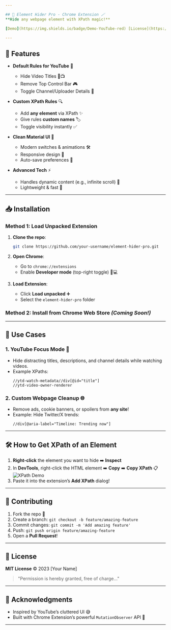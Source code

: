 ```yaml
---

## 🚀 Element Hider Pro - Chrome Extension 🪄  
**Hide any webpage element with XPath magic!**  

[Demo](https://img.shields.io/badge/Demo-YouTube-red) [License](https://img.shields.io/badge/License-MIT-blue)  

---
```


## 🌟 Features  
- **Default Rules for YouTube** 🎯  
  - Hide Video Titles 🚫📺  
  - Remove Top Control Bar 🎮  
  - Toggle Channel/Uploader Details 👤  

- **Custom XPath Rules** 🔍  
  - Add **any element** via XPath ✨  
  - Give rules **custom names** 🏷️  
  - Toggle visibility instantly ✅  

- **Clean Material UI** 🎨  
  - Modern switches & animations 🛠️  
  - Responsive design 📱  
  - Auto-save preferences 💾  

- **Advanced Tech** ⚡  
  - Handles dynamic content (e.g., infinite scroll) 🔄  
  - Lightweight & fast 🚄  

---

## 📥 Installation  
### Method 1: Load Unpacked Extension  
1. **Clone the repo**:  
   ```bash  
   git clone https://github.com/your-username/element-hider-pro.git  
   ```  
2. **Open Chrome**:  
   - Go to `chrome://extensions`  
   - Enable **Developer mode** (top-right toggle) 👩💻  

3. **Load Extension**:  
   - Click **Load unpacked** ➕  
   - Select the `element-hider-pro` folder  

### Method 2: Install from Chrome Web Store *(Coming Soon!)*  

---

## 🎯 Use Cases  
### 1. **YouTube Focus Mode** 🎥  
   - Hide distracting titles, descriptions, and channel details while watching videos.  
   - Example XPaths:  
     ```xpath  
     //ytd-watch-metadata//div[@id="title"]  
     //ytd-video-owner-renderer  
     ```  

### 2. **Custom Webpage Cleanup** 🌐  
   - Remove ads, cookie banners, or spoilers from **any site**!  
   - Example: Hide Twitter/X trends:  
     ```xpath  
     //div[@aria-label="Timeline: Trending now"]  
     ```  

---

## 🛠️ How to Get XPath of an Element  
1. **Right-click** the element you want to hide ➡️ **Inspect**  
2. In **DevTools**, right-click the HTML element ➡️ **Copy** ➡️ **Copy XPath** 📋  
   ![XPath Demo](demo/xpath-demo.gif)  
3. Paste it into the extension’s **Add XPath** dialog!  

---

## 🤝 Contributing  
1. Fork the repo 🍴  
2. Create a branch: `git checkout -b feature/amazing-feature`  
3. Commit changes: `git commit -m 'Add amazing feature'`  
4. Push: `git push origin feature/amazing-feature`  
5. Open a **Pull Request**!  

---

## 📜 License  
**MIT License** © 2023 [Your Name]  
> "Permission is hereby granted, free of charge..."  

---

## 🙏 Acknowledgments  
- Inspired by YouTube’s cluttered UI 😅  
- Built with Chrome Extension’s powerful `MutationObserver` API 🧪  

---
